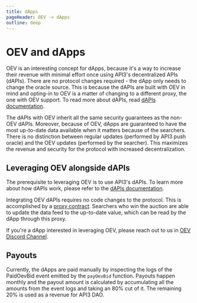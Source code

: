 ```yaml
---
title: dApps
pageHeader: OEV -> dApps
outline: deep
---
```


<PageHeader/>

# OEV and dApps

OEV is an interesting concept for dApps, because it's a way to increase their
revenue with minimal effort once using API3's decentralized APIs (dAPIs). There
are no protocol changes required - the dApp only needs to change the oracle
source. This is because the dAPIs are built with OEV in mind and opting-in to
OEV is a matter of changing to a different proxy, the one with OEV support. To
read more about dAPIs, read [dAPIs documentation](/dapis/).

The dAPIs with OEV inherit all the same security guarantees as the non-OEV
dAPIs. Moreover, because of OEV, dApps are guaranteed to have the most
up-to-date data available when it matters because of the searchers. There is no
distinction between regular updates (performed by API3 push oracle) and the OEV
updates (performed by the searcher). This maximizes the revenue and security for
the protocol with increased decentralization.

## Leveraging OEV alongside dAPIs

The prerequisite to leveraging OEV is to use API3's dAPIs. To learn more about
how dAPIs work, please refer to the [dAPIs documentation](/dapis/).

Integrating OEV dAPIs requires no code changes to the protocol. This is
accomplished by a [proxy contract](/oev/dapps/#proxy-contract). Searchers who
win the auction are able to update the data feed to the up-to-date value, which
can be read by the dApp through this proxy.

If you're a dApp interested in leveraging OEV, please reach out to us in
[OEV Discord Channel](https://discord.com/channels/758003776174030948/1062909222347603989).

## Payouts

Currently, the dApps are paid manually by inspecting the logs of the PaidOevBid
event emitted by the `payOevBid` function. Payouts happen monthly and the payout
amount is calculated by accumulating all the amounts from the event logs and
taking an 80% cut of it. The remaining 20% is used as a revenue for API3 DAO.
